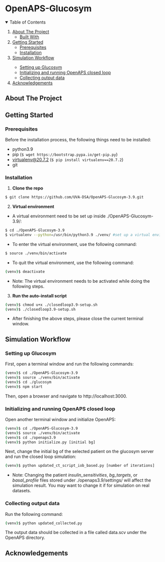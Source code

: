 # OpenAPS-Glucosym

<!-- TABLE OF CONTENTS -->
<details open="open">
  <summary>Table of Contents</summary>
  <ol>
    <li>
      <a href="#about-the-project">About The Project</a>
      <ul>
        <li><a href="#built-with">Built With</a></li>
      </ul>
    </li>
    <li>
      <a href="#getting-started">Getting Started</a>
      <ul>
        <li><a href="#prerequisites">Prerequisites</a></li>
        <li><a href="#installation">Installation</a></li>
      </ul>
    </li>
    <!--
    <li><a href="#usage">Usage</a></li>
    <li><a href="#roadmap">Roadmap</a></li>
    <li><a href="#contributing">Contributing</a></li>
    <li><a href="#license">License</a></li>
    <li><a href="#contact">Contact</a></li>
    -->
    <li><a href="#simulation-workflow">Simulation Workflow</a></li>
      <ul>
        <li><a href="#setting-up-glucosym">Setting up Glucosym</a></li>
        <li><a href="#initializing-and-running-openaps-closed-loop">Initializing and running OpenAPS closed loop</a></li>
        <li><a href="#collecting-output-data">Collecting output data</a></li>
      </ul>
    <li><a href="#acknowledgements">Acknowledgements</a></li>
  </ol>
</details>

<!-- ABOUT THE PROJECT -->
## About The Project



<!-- ### Built With

This section should list any major frameworks that you built your project using. Leave any add-ons/plugins for the acknowledgements section. Here are a few examples.
* [Bootstrap](https://getbootstrap.com)
* [JQuery](https://jquery.com)
* [Laravel](https://laravel.com) -->

<!-- GETTING STARTED -->
## Getting Started



### Prerequisites
Before the installation process, the following things need to be installed:
* python3.9     
* pip (``` $ wget https://bootstrap.pypa.io/get-pip.py ```)   
* virtualenv@20.7.2 (``` $ pip install virtualenv==20.7.2 ```)  
* git   

### Installation

1. **Clone the repo**
  ```sh
  $ git clone https://github.com/UVA-DSA/OpenAPS-Glucosym-3.9.git
  ```

2. **Virtual environment**   
  * A virtual environment need to be set up inside ./OpenAPS-Glucosym-3.9/:  
  ```sh
  $ cd ./OpenAPS-Glucosym-3.9   
  $ virtualenv --python=/usr/bin/python3.9 ./venv/ #set up a virtual environment that uses python3.9   
  ```
  * To enter the virtual environment, use the following command:
  ```sh
  $ source ./venv/bin/activate
  ```
  * To quit the virtual environment, use the following command:
  ```sh
  (venv)$ deactivate
  ```
  * Note: The virtual environment needs to be activated while doing the following steps.
  
3. **Run the auto-install script**  
  ```sh
  (venv)$ chmod u+x ./closedloop3.9-setup.sh
  (venv)$ ./closedloop3.9-setup.sh
  ```
  
* After finishing the above steps, please close the current terminal window. 
   
<!-- SIMULATION WORKFLOW -->
## Simulation Workflow  

### Setting up Glucosym  

First, open a terminal window and run the following commands:  
```sh
(venv)$ cd ./OpenAPS-Glucosym-3.9   
(venv)$ source ./venv/bin/activate   
(venv)$ cd ./glucosym   
(venv)$ npm start   
```
Then, open a browser and navigate to http://localhost:3000.

### Initializing and running OpenAPS closed loop

Open another terminal window and initialize OpenAPS:
```sh
(venv)$ cd ./OpenAPS-Glucosym-3.9     
(venv)$ source ./venv/bin/activate   
(venv)$ cd ./openaps3.9     
(venv)$ python initialize.py [initial bg]  
```
Next, change the initial bg of the selected patient on the glucosym server and run the closed loop simulation:
```sh
(venv)$ python updated_ct_script_iob_based.py [number of iterations]  
```
* Note: Changing the patient *insulin_sensitivities*, *bg_targets*, or *basal_profile* files stored under ./openaps3.9/settings/ will affect the simulation result. You may want to change it if for simulation on real datasets.

### Collecting output data
Run the following command:
```sh
(venv)$ python updated_collected.py
```
The output data should be collected in a file called data.scv under the OpenAPS directory.

<!-- USAGE EXAMPLES -->
<!-- ## Usage

Use this space to show useful examples of how a project can be used. Additional screenshots, code examples and demos work well in this space. You may also link to more resources.

_For more examples, please refer to the [Documentation](https://example.com)_ -->

<!-- CONTRIBUTING -->
<!-- ## Contributing

Contributions are what make the open source community such an amazing place to be learn, inspire, and create. Any contributions you make are **greatly appreciated**.

1. Fork the Project
2. Create your Feature Branch (`git checkout -b feature/AmazingFeature`)
3. Commit your Changes (`git commit -m 'Add some AmazingFeature'`)
4. Push to the Branch (`git push origin feature/AmazingFeature`)
5. Open a Pull Request -->

<!-- LICENSE -->
<!-- ## License -->

<!-- Distributed under the MIT License. See `LICENSE` for more information. -->

<!-- CONTACT -->
<!-- ## Contact -->

<!--Your Name - [@your_twitter](https://twitter.com/your_username) - email@example.com -->

<!-- Project Link: [https://github.com/HtR212/OpenAPS-Glucosym](https://github.com/HtR212/OpenAPS-Glucosym) -->

<!-- ACKNOWLEDGEMENTS -->
## Acknowledgements
<!-- * [GitHub Pages](https://pages.github.com) -->
